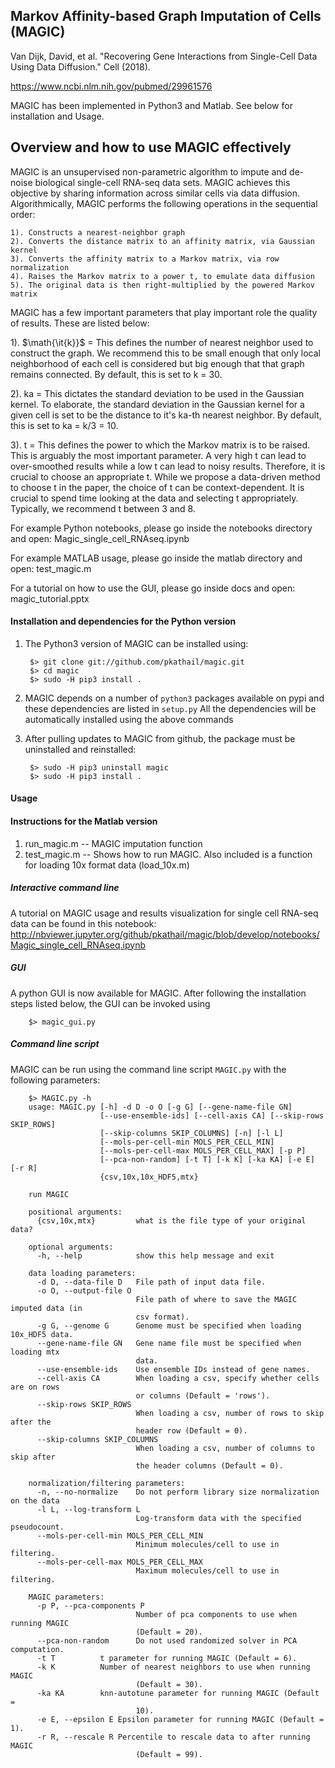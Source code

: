 Markov Affinity-based Graph Imputation of Cells (MAGIC)
-------------------------------------------------------
Van Dijk, David, et al. "Recovering Gene Interactions from Single-Cell Data Using Data Diffusion." Cell (2018).

https://www.ncbi.nlm.nih.gov/pubmed/29961576

MAGIC has been implemented in Python3 and Matlab. See below for installation and Usage.

Overview and how to use MAGIC effectively
-------------------------------------------------------

MAGIC is an unsupervised non-parametric algorithm to impute and de-noise biological single-cell RNA-seq data sets. MAGIC achieves this objective by sharing information across similar cells via data diffusion. Algorithmically, MAGIC performs the following operations in the sequential order:

	1). Constructs a nearest-neighbor graph
	2). Converts the distance matrix to an affinity matrix, via Gaussian kernel
	3). Converts the affinity matrix to a Markov matrix, via row normalization
	4). Raises the Markov matrix to a power t, to emulate data diffusion
	5). The original data is then right-multiplied by the powered Markov matrix 

MAGIC has a few important parameters that play important role the quality of results. These are listed below:

1). $\math{\it{k}}$ = This defines the number of nearest neighbor used to construct the graph. We recommend this to be small 	                     enough that only local neighborhood of each cell is considered but big enough that that graph remains                       connected. By default, this is set to k = 30.

2). ka = This dictates the standard deviation to be used in the Gaussian kernel. To elaborate, the standard 	 	          deviation in the Gaussian kernel for a given cell is set to be the distance to it's ka-th nearest neighbor.                  By default, this is set to ka = k/3 = 10.

3). t = This defines the power to which the Markov matrix is to be raised. This is arguably the most important 		        parameter. A very high t can lead to over-smoothed results while a low t can lead to noisy results. 	                     Therefore, it is crucial to choose an appropriate t. While we propose a data-driven method to choose t in                   the paper, the choice of t can be context-dependent. It is crucial to spend time looking at the data and                     selecting t appropriately. Typically, we recommend t between 3 and 8.

For example Python notebooks, please go inside the notebooks directory and open: Magic_single_cell_RNAseq.ipynb

For example MATLAB usage, please go inside the matlab directory and open: test_magic.m

For a tutorial on how to use the GUI, please go inside docs and open: magic_tutorial.pptx


#### Installation and dependencies for the Python version
1. The Python3 version of MAGIC can be installed using:

        $> git clone git://github.com/pkathail/magic.git
        $> cd magic
        $> sudo -H pip3 install .

2. MAGIC depends on a number of `python3` packages available on pypi and these dependencies are listed in `setup.py`
All the dependencies will be automatically installed using the above commands

3. After pulling updates to MAGIC from github, the package must be uninstalled and reinstalled:
		
		$> sudo -H pip3 uninstall magic
		$> sudo -H pip3 install .
		
#### Usage

#### Instructions for the Matlab version
1. run_magic.m -- MAGIC imputation function
2. test_magic.m -- Shows how to run MAGIC. Also included is a function for loading 10x format data (load_10x.m)

##### Interactive command line
A tutorial on MAGIC usage and results visualization for single cell RNA-seq data can be found in this notebook: http://nbviewer.jupyter.org/github/pkathail/magic/blob/develop/notebooks/Magic_single_cell_RNAseq.ipynb


##### GUI
A python GUI is now available for MAGIC. After following the installation steps listed below, the GUI can be invoked using

        $> magic_gui.py

##### Command line script
MAGIC can be run using the command line script `MAGIC.py` with the following parameters:

		$> MAGIC.py -h
		usage: MAGIC.py [-h] -d D -o O [-g G] [--gene-name-file GN]
        		        [--use-ensemble-ids] [--cell-axis CA] [--skip-rows SKIP_ROWS]
                		[--skip-columns SKIP_COLUMNS] [-n] [-l L]
                		[--mols-per-cell-min MOLS_PER_CELL_MIN]
                		[--mols-per-cell-max MOLS_PER_CELL_MAX] [-p P]
                		[--pca-non-random] [-t T] [-k K] [-ka KA] [-e E] [-r R]
                		{csv,10x,10x_HDF5,mtx}
		
		run MAGIC

		positional arguments:
		  {csv,10x,mtx}         what is the file type of your original data?

		optional arguments:
		  -h, --help            show this help message and exit

		data loading parameters:
		  -d D, --data-file D   File path of input data file.
		  -o O, --output-file O
		                        File path of where to save the MAGIC imputed data (in
		                        csv format).
		  -g G, --genome G      Genome must be specified when loading 10x_HDF5 data.
		  --gene-name-file GN   Gene name file must be specified when loading mtx
		                        data.
		  --use-ensemble-ids    Use ensemble IDs instead of gene names.
		  --cell-axis CA        When loading a csv, specify whether cells are on rows
		                        or columns (Default = 'rows').
		  --skip-rows SKIP_ROWS
		                        When loading a csv, number of rows to skip after the
		                        header row (Default = 0).
		  --skip-columns SKIP_COLUMNS
		                        When loading a csv, number of columns to skip after
		                        the header columns (Default = 0).
		
		normalization/filtering parameters:
		  -n, --no-normalize    Do not perform library size normalization on the data
		  -l L, --log-transform L
		                        Log-transform data with the specified pseudocount.
		  --mols-per-cell-min MOLS_PER_CELL_MIN
		                        Minimum molecules/cell to use in filtering.
		  --mols-per-cell-max MOLS_PER_CELL_MAX
		                        Maximum molecules/cell to use in filtering.

		MAGIC parameters:
		  -p P, --pca-components P
		                        Number of pca components to use when running MAGIC
		                        (Default = 20).
		  --pca-non-random      Do not used randomized solver in PCA computation.
		  -t T			t parameter for running MAGIC (Default = 6).
		  -k K			Number of nearest neighbors to use when running MAGIC
                        		(Default = 30).
		  -ka KA		knn-autotune parameter for running MAGIC (Default =
                        		10).
		  -e E, --epsilon E	Epsilon parameter for running MAGIC (Default = 1).
		  -r R, --rescale R	Percentile to rescale data to after running MAGIC
                        		(Default = 99).

